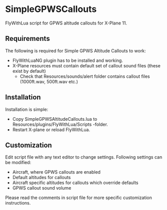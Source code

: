 # SimpleGPWSCallouts
FlyWithLua script for GPWS altitude callouts for X-Plane 11.

## Requirements
The following is required for Simple GPWS Altitude Callouts to work:
* FlyWithLuaNG plugin has to be installed and working.
* X-Plane resources must contain default set of callout sound files (these exist by default)
  * Check that Resources/sounds/alert folder contains callout files (1000ft.wav, 500ft.wav etc.)

## Installation
Installation is simple:
* Copy SimpleGPWSAltitudeCallouts.lua to Resources/plugins/FlyWithLua/Scripts -folder.
* Restart X-plane or reload FlyWithLua.

## Customization
Edit script file with any text editor to change settings. Following settings can be modified:
* Aircraft, where GPWS callouts are enabled
* Default altitudes for callouts
* Aircraft specific altitudes for callouts which override defaults
* GPWS callout sound volume

Please read the comments in script file for more specific customization instructions.

